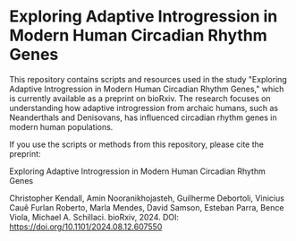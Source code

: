 # Exploring Adaptive Introgression in Modern Human Circadian Rhythm Genes


This repository contains scripts and resources used in the study "Exploring Adaptive Introgression in Modern Human Circadian Rhythm Genes," which is currently available as a preprint on bioRxiv. The research focuses on understanding how adaptive introgression from archaic humans, such as Neanderthals and Denisovans, has influenced circadian rhythm genes in modern human populations.


If you use the scripts or methods from this repository, please cite the preprint:

Exploring Adaptive Introgression in Modern Human Circadian Rhythm Genes

Christopher Kendall, Amin Nooranikhojasteh, Guilherme Debortoli, Vinicius Cauê Furlan Roberto, Marla Mendes, David Samson, Esteban Parra, Bence Viola, Michael A. Schillaci.
bioRxiv, 2024.
DOI: https://doi.org/10.1101/2024.08.12.607550
